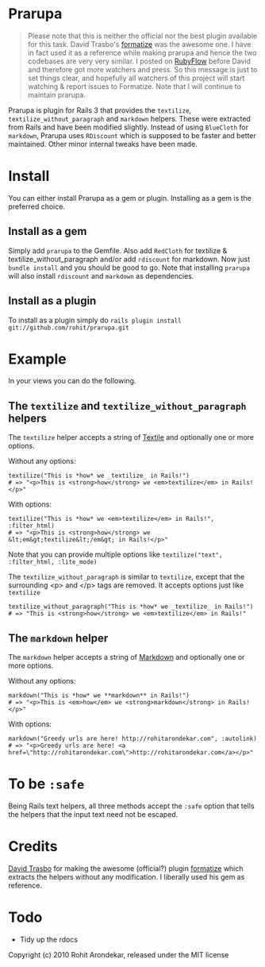 Prarupa
=======

> Please note that this is neither the official nor the best plugin available for this task. David Trasbo's [formatize](http://bit.ly/cf6rtE)
> was the awesome one. I have in fact used it as a reference while making prarupa and hence the two codebases are very very similar.
> I posted on [RubyFlow](http://www.rubyflow.com) before David and therefore got more watchers and press. So this message is just to set
> things clear, and hopefully all watchers of this project will start watching & report issues to Formatize. Note that I will continue to
> maintain prarupa.

Prarupa is plugin for Rails 3 that provides the `textilize`, `textilize_without_paragraph` and `markdown` helpers. These were extracted from Rails and have been modified slightly. Instead of using `BlueCloth` for `markdown`, Prarupa uses `RDiscount` which is supposed to be faster and better maintained. Other minor internal tweaks have been made.

Install
=======

You can either install Prarupa as a gem or plugin. Installing as a gem is the preferred choice.

Install as a gem
----------------

Simply add `prarupa` to the Gemfile. Also add `RedCloth` for textilize & textilize_without_paragraph and/or add `rdiscount` for markdown. Now just `bundle install` and you should be good to go. Note that installing `prarupa` will also install `rdiscount` and `markdown` as dependencies.

Install as a plugin
-------------------

To install as a plugin simply do `rails plugin install git://github.com/rohit/prarupa.git`

Example
=======

In your views you can do the following.

The `textilize` and `textilize_without_paragraph` helpers
---------------------------------------------------------

The `textilize` helper accepts a string of [Textile](http://redcloth.org/textile) and optionally one or more options.

Without any options:

    textilize("This is *how* we _textilize_ in Rails!")
    # => "<p>This is <strong>how</strong> we <em>textilize</em> in Rails!</p>"
    
With options:

    textilize("This is *how* we <em>textilize</em> in Rails!", :filter_html)
    # => "<p>This is <strong>how</strong> we &lt;em&gt;textilize&lt;/em&gt; in Rails!</p>"

Note that you can provide multiple options like `textilize("text", :filter_html, :lite_mode)`

The `textilize_without_paragraph` is similar to `textilize`, except that the surrounding &lt;p&gt; and &lt;/p&gt; tags are removed. It accepts options just like `textilize`

    textilize_without_paragraph("This is *how* we _textilize_ in Rails!")
    # => "This is <strong>how</strong> we <em>textilize</em> in Rails!"

The `markdown` helper
---------------------

The `markdown` helper accepts a string of [Markdown](http://daringfireball.net/projects/markdown/) and optionally one or more options.

Without any options:

    markdown("This is *how* we **markdown** in Rails!")
    # => "<p>This is <em>how</em> we <strong>markdown</strong> in Rails!</p>" 

With options:

    markdown("Greedy urls are here! http://rohitarondekar.com", :autolink)
    # => "<p>Greedy urls are here! <a href=\"http://rohitarondekar.com\">http://rohitarondekar.com</a></p>"

To be `:safe`
============

Being Rails text helpers, all three methods accept the `:safe` option that tells the helpers that the input text need not be escaped.

Credits
=======

[David Trasbo](http://github.com/dtrasbo) for making the awesome (official?) plugin [formatize](http://github.com/dtrasbo/formatize) which extracts the helpers without any modification. I liberally used his gem as reference.

Todo
====

* Tidy up the rdocs

Copyright (c) 2010 Rohit Arondekar, released under the MIT license
